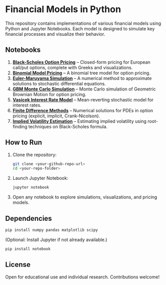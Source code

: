 
# Financial Models in Python

This repository contains implementations of various financial models using Python and Jupyter Notebooks. Each model is designed to simulate key financial processes and visualize their behavior.

## Notebooks

1. **[Black-Scholes Option Pricing](Complete_Black_Scholes.ipynb)** – Closed-form pricing for European call/put options, complete with Greeks and visualizations.
2. **[Binomial Model Pricing](binomial_option_pricing.ipynb)** – A binomial tree model for option pricing.
3. **[Euler-Maruyama Simulation](euler_maruyama.ipynb)** – A numerical method to approximate solutions to stochastic differential equations.
4. **[GBM Monte Carlo Simulation](monte_carlo_simulation.ipynb)** – Monte Carlo simulation of Geometric Brownian Motion for option pricing.
5. **[Vasicek Interest Rate Model](vasicek_simulation.ipynb)** – Mean-reverting stochastic model for interest rates.
6. **[Finite Difference Methods](finite_difference_methods.ipynb)** – Numerical solutions for PDEs in option pricing (explicit, implicit, Crank-Nicolson).
7. **[Implied Volatility Estimation](implied_volatility.ipynb)** – Estimating implied volatility using root-finding techniques on Black-Scholes formula.

## How to Run

1. Clone the repository:
   ```bash
   git clone <your-github-repo-url>
   cd <your-repo-folder>
   ```

2. Launch Jupyter Notebook:
   ```bash
   jupyter notebook
   ```

3. Open any notebook to explore simulations, visualizations, and pricing models.

## Dependencies

```bash
pip install numpy pandas matplotlib scipy
```
(Optional: Install Jupyter if not already available.)
```bash
pip install notebook
```

## License

Open for educational use and individual research. Contributions welcome!
